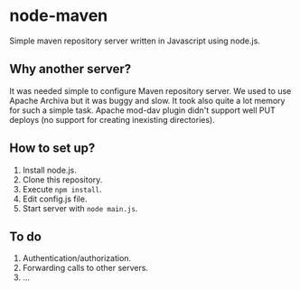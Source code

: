 node-maven
==========

Simple maven repository server written in Javascript using node.js.

Why another server?
-------------------

It was needed simple to configure Maven repository server. We used to use Apache Archiva but it was buggy and slow. It took also quite a lot memory for such a simple task. Apache mod-dav plugin didn't support well PUT deploys (no support for creating inexisting directories).

How to set up?
--------------

1. Install node.js.
2. Clone this repository.
3. Execute `npm install`.
4. Edit config.js file.
5. Start server with ``node main.js``.

To do
-----

1. Authentication/authorization.
2. Forwarding calls to other servers.
3. ...





